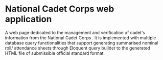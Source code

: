# National Cadet Corps web application
A web page dedicated to the management and verification of cadet's information from the National Cadet Corps . It is implemented with multiple database query functionalities that support generating summarised nominal roll/ attendance sheets through Eloquent query builder to the generated HTML file of submissible official standard format.

